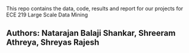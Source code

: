 This repo contains the data, code, results and report for our projects for ECE 219 Large Scale Data Mining

## Authors: Natarajan Balaji Shankar, Shreeram Athreya, Shreyas Rajesh
